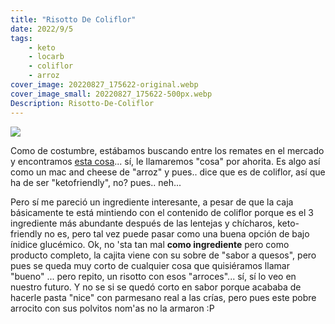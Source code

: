 ```yaml
---
title: "Risotto De Coliflor"
date: 2022/9/5
tags:
    - keto
    - locarb
    - coliflor
    - arroz
cover_image: 20220827_175622-original.webp
cover_image_small: 20220827_175622-500px.webp
Description: Risotto-De-Coliflor
---
```


[![](20220827_175622-800px.webp)](20220827_175622-original.webp)

Como de costumbre, estábamos buscando entre los remates en el mercado y encontramos <a href="Veggiecraft-original.webp">esta cosa</a>... sí, le llamaremos "cosa" por ahorita. Es algo así como un mac and cheese de "arroz" y pues.. dice que es de coliflor, así que ha de ser "ketofriendly", no? pues.. neh...

Pero sí me pareció un ingrediente interesante, a pesar de que la caja básicamente te está mintiendo con el contenido de coliflor porque es el 3 ingrediente más abundante después de las lentejas y chícharos, keto-friendly no es, pero tal vez puede pasar como una buena opción de bajo ínidice glucémico. Ok, no 'sta tan mal **como ingrediente** pero como producto completo, la cajita viene con su sobre de "sabor a quesos", pero pues se queda muy corto de cualquier cosa que quisiéramos llamar "bueno" ... pero repito, un risotto con esos "arroces"... sí, sí lo veo en nuestro futuro. Y no se si se quedó corto en sabor porque acababa de hacerle pasta "nice" con parmesano real a las crías, pero pues este pobre arrocito con sus polvitos nom'as no la armaron :P




